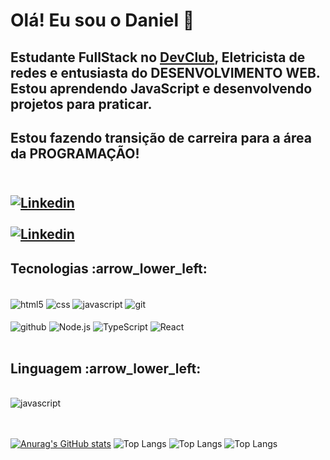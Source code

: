 
<h1> Olá! Eu sou o Daniel 👋 </h1>
<h2> Estudante FullStack no <a href="https://rodolfomori.com.br/-devclub" target="_blank">DevClub</a>, Eletricista de redes e entusiasta do DESENVOLVIMENTO WEB. Estou aprendendo JavaScript e desenvolvendo projetos para praticar.</h2>
<h2> Estou fazendo transição de carreira para a área da PROGRAMAÇÃO!<h2>

<div style="dislplay: inlaine_block"><br/>
   <a href="https://www.linkedin.com/in/danielrjalves/"> <img align="center" alt="Linkedin"  src="https://img.shields.io/badge/LinkedIn-0077B5?style=for-the-badge&logo=linkedin&logoColor=white"/> </a>
</div>

<div style="dislplay: inlaine_block"><br/>
   <a href="https://www.instagram.com/daniel_rjalves"> <img align="center" alt="Linkedin"  src="https://img.shields.io/badge/Instagram-E4405F?style=for-the-badge&logo=instagram&logoColor=white"/> </a>
   
</div>

   
<h2>  Tecnologias :arrow_lower_left:</h2>
<div style="dislplay: inlaine_block"><br/>
   <img align="center" alt="html5" src="https://img.shields.io/badge/HTML5-E34F26?style=for-the-badge&logo=html5&logoColor=white"/>
   <img align="center" alt="css" src="https://img.shields.io/badge/CSS3-1572B6?style=for-the-badge&logo=css3&logoColor=white"/>
   <img align="center" alt="javascript" src="https://img.shields.io/badge/JavaScript-323330?style=for-the-badge&logo=javascript&logoColor=F7DF1E"/>
    <img align="center" alt="git" src="https://img.shields.io/badge/GIT-E44C30?style=for-the-badge&logo=git&logoColor=white"/> <br/> <br/>
   <img align="center" alt="github" src="https://img.shields.io/badge/GitHub-100000?style=for-the-badge&logo=github&logoColor=white"/>
   <img align="center" alt="Node.js" src="https://img.shields.io/badge/Node.js-43853D?style=for-the-badge&logo=node.js&logoColor=white"/>
   <img align="center" alt="TypeScript" src="https://img.shields.io/badge/TypeScript-007ACC?style=for-the-badge&logo=typescript&logoColor=white"/>
   <img align="center" alt="React" src="https://img.shields.io/badge/React-20232A?style=for-the-badge&logo=react&logoColor=61DAFB"/>

</div>
<br/>

 <h2>  Linguagem :arrow_lower_left:</h2>
 <div style="dislplay: inlaine_block"><br/>
   <img align="center" alt="javascript" src="https://img.shields.io/badge/JavaScript-323330?style=for-the-badge&logo=javascript&logoColor=F7DF1E"/>
</div>

<br>
<br>

[![Anurag's GitHub stats](https://github-readme-stats.vercel.app/api?username=Daniellrjalves)](https://github.com/anuraghazra/github-readme-stats)
![Top Langs](https://github-readme-stats.vercel.app/api/top-langs/?username=Daniellrjalves)
![Top Langs](https://github-readme-stats.vercel.app/api/top-langs/?username=Daniellrjalves)
![Top Langs](https://github-readme-stats.vercel.app/api/top-langs/?username=Daniellrjalves)




